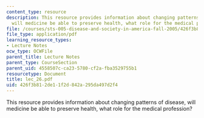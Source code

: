 ```yaml
---
content_type: resource
description: This resource provides information about changing patterns of disease,
  will medicine be able to preserve health, what role for the medical profession?
file: /courses/sts-005-disease-and-society-in-america-fall-2005/426f3b812de11f2d842a295da497d2f4_lec_26.pdf
file_type: application/pdf
learning_resource_types:
- Lecture Notes
ocw_type: OCWFile
parent_title: Lecture Notes
parent_type: CourseSection
parent_uid: 4558507c-ca23-5780-cf2a-fba3529755b1
resourcetype: Document
title: lec_26.pdf
uid: 426f3b81-2de1-1f2d-842a-295da497d2f4
---
```

This resource provides information about changing patterns of disease, will medicine be able to preserve health, what role for the medical profession?

